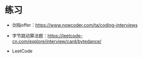 # 练习

- 剑指offer：<https://www.nowcoder.com/ta/coding-interviews>

- 字节跳动算法题：<https://leetcode-cn.com/explore/interview/card/bytedance/>

- LeetCode

